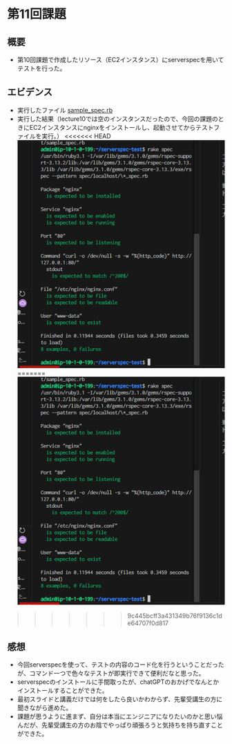 # 第11回課題
## 概要
* 第10回課題で作成したリソース（EC2インスタンス）にserverspecを用いてテストを行った。
## エビデンス
* 実行したファイル
[sample_spec.rb](sample_spec.rb)
* 実行した結果（lecture10では空のインスタンスだったので、今回の課題のときにEC2インスタンスにnginxをインストールし、起動させてからテストファイルを実行。）
<<<<<<< HEAD
![実行した結果](第11回課題/serverspecでテストファイル実行2025-04-10%20184501.png)
=======
![実行した結果](lecture11_evi/serverspecでテストファイル実行2025-04-10%20184501.png)
>>>>>>> 9c445bcff3a431349b76f9136c1de64707f0d817
## 感想
* 今回serverspecを使って、テストの内容のコード化を行うということだったが、コマンド一つで色々なテストが即実行できて便利だなと思った。
* serverspecのインストールに手間取ったが、chatGPTのおかげでなんとかインストールすることができた。
* 最初スライドと講義だけでは何をしたら良いかわからず、先輩受講生の方に聞きながら進めた。
* 課題が思うように進まず、自分は本当にエンジニアになりたいのかと思い悩んだが、先輩受講生の方のお陰でやっぱり頑張ろうと気持ちを持ち直すことができた。